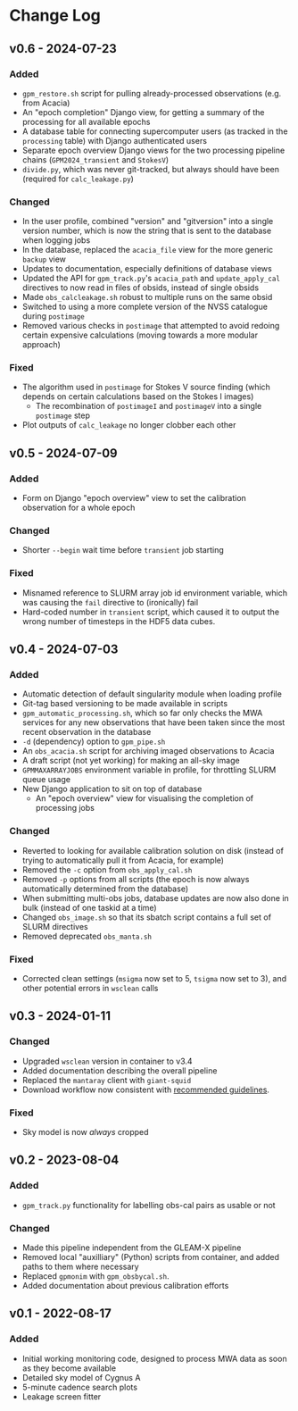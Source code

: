 # Change Log

## v0.6 - 2024-07-23

### Added

- `gpm_restore.sh` script for pulling already-processed observations (e.g. from Acacia)
- An "epoch completion" Django view, for getting a summary of the processing for all available epochs
- A database table for connecting supercomputer users (as tracked in the `processing` table) with Django authenticated users
- Separate epoch overview Django views for the two processing pipeline chains (`GPM2024_transient` and `StokesV`)
- `divide.py`, which was never git-tracked, but always should have been (required for `calc_leakage.py`)

### Changed

- In the user profile, combined "version" and "gitversion" into a single version number, which is now the string that is sent to the database when logging jobs
- In the database, replaced the `acacia_file` view for the more generic `backup` view
- Updates to documentation, especially definitions of database views
- Updated the API for `gpm_track.py`'s `acacia_path` and `update_apply_cal` directives to now read in files of obsids, instead of single obsids
- Made `obs_calcleakage.sh` robust to multiple runs on the same obsid
- Switched to using a more complete version of the NVSS catalogue during `postimage`
- Removed various checks in `postimage` that attempted to avoid redoing certain expensive calculations (moving towards a more modular approach)

### Fixed

- The algorithm used in `postimage` for Stokes V source finding (which depends on certain calculations based on the Stokes I images)
  - The recombination of `postimageI` and `postimageV` into a single `postimage` step
- Plot outputs of `calc_leakage` no longer clobber each other

## v0.5 - 2024-07-09

### Added

- Form on Django "epoch overview" view to set the calibration observation for a whole epoch

### Changed

- Shorter `--begin` wait time before `transient` job starting

### Fixed

- Misnamed reference to SLURM array job id environment variable, which was causing the `fail` directive to (ironically) fail
- Hard-coded number in `transient` script, which caused it to output the wrong number of timesteps in the HDF5 data cubes.

## v0.4 - 2024-07-03

### Added

- Automatic detection of default singularity module when loading profile
- Git-tag based versioning to be made available in scripts
- `gpm_automatic_processing.sh`, which so far only checks the MWA services for any new observations that have been taken since the most recent observation in the database
- `-d` (dependency) option to `gpm_pipe.sh`
- An `obs_acacia.sh` script for archiving imaged observations to Acacia
- A draft script (not yet working) for making an all-sky image
- `GPMMAXARRAYJOBS` environment variable in profile, for throttling SLURM queue usage
- New Django application to sit on top of database
  - An "epoch overview" view for visualising the completion of processing jobs

### Changed

- Reverted to looking for available calibration solution on disk (instead of trying to automatically pull it from Acacia, for example)
- Removed the `-c` option from `obs_apply_cal.sh`
- Removed `-p` options from all scripts (the epoch is now always automatically determined from the database)
- When submitting multi-obs jobs, database updates are now also done in bulk (instead of one taskid at a time)
- Changed `obs_image.sh` so that its sbatch script contains a full set of SLURM directives
- Removed deprecated `obs_manta.sh`

### Fixed

- Corrected clean settings (`msigma` now set to 5, `tsigma` now set to 3), and other potential errors in `wsclean` calls

## v0.3 - 2024-01-11
 
### Changed

- Upgraded `wsclean` version in container to v3.4
- Added documentation describing the overall pipeline
- Replaced the `mantaray` client with `giant-squid`
- Download workflow now consistent with [recommended guidelines](https://mwatelescope.atlassian.net/wiki/spaces/MP/pages/65405030/MWA+ASVO+Use+with+HPC+Systems).

### Fixed

- Sky model is now *always* cropped

## v0.2 - 2023-08-04

### Added

- `gpm_track.py` functionality for labelling obs-cal pairs as usable or not
 
### Changed

- Made this pipeline independent from the GLEAM-X pipeline
- Removed local "auxilliary" (Python) scripts from container, and added paths to them where necessary
- Replaced `gpmonim` with `gpm_obsbycal.sh`.
- Added documentation about previous calibration efforts

## v0.1 - 2022-08-17
 
### Added
   
- Initial working monitoring code, designed to process MWA data as soon as they
  become available
- Detailed sky model of Cygnus A
- 5-minute cadence search plots
- Leakage screen fitter
